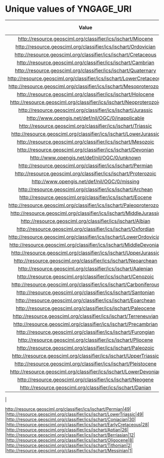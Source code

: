 
Unique values of YNGAGE_URI
===========================

|Value|Number of Occurrences|
| :---: | :---: |
|http://resource.geosciml.org/classifier/ics/ischart/Miocene|11110|
|http://resource.geosciml.org/classifier/ics/ischart/Ordovician|10244|
|http://resource.geosciml.org/classifier/ics/ischart/Cretaceous|8706|
|http://resource.geosciml.org/classifier/ics/ischart/Cambrian|7921|
|http://resource.geosciml.org/classifier/ics/ischart/Quaternary|6828|
|http://resource.geosciml.org/classifier/ics/ischart/LowerCretaceous|5700|
|http://resource.geosciml.org/classifier/ics/ischart/Mesoproterozoic|3946|
|http://resource.geosciml.org/classifier/ics/ischart/Holocene|3892|
|http://resource.geosciml.org/classifier/ics/ischart/Neoproterozoic|3888|
|http://resource.geosciml.org/classifier/ics/ischart/Jurassic|3740|
|http://www.opengis.net/def/nil/OGC/0/inapplicable|3383|
|http://resource.geosciml.org/classifier/ics/ischart/Triassic|3293|
|http://resource.geosciml.org/classifier/ics/ischart/LowerJurassic|2989|
|http://resource.geosciml.org/classifier/ics/ischart/Mesozoic|2826|
|http://resource.geosciml.org/classifier/ics/ischart/Devonian|2660|
|http://www.opengis.net/def/nil/OGC/0/unknown|2650|
|http://resource.geosciml.org/classifier/ics/ischart/Permian|1611|
|http://resource.geosciml.org/classifier/ics/ischart/Proterozoic|1476|
|http://www.opengis.net/def/nil/OGC/0/missing|1476|
|http://resource.geosciml.org/classifier/ics/ischart/Archean|1456|
|http://resource.geosciml.org/classifier/ics/ischart/Eocene|1028|
|http://resource.geosciml.org/classifier/ics/ischart/Paleoproterozoic|939|
|http://resource.geosciml.org/classifier/ics/ischart/MiddleJurassic|849|
|http://resource.geosciml.org/classifier/ics/ischart/Albian|839|
|http://resource.geosciml.org/classifier/ics/ischart/Oxfordian|632|
|http://resource.geosciml.org/classifier/ics/ischart/LowerOrdovician|609|
|http://resource.geosciml.org/classifier/ics/ischart/MiddleDevonian|596|
|http://resource.geosciml.org/classifier/ics/ischart/UpperJurassic|471|
|http://resource.geosciml.org/classifier/ics/ischart/Neoarchean|391|
|http://resource.geosciml.org/classifier/ics/ischart/Aalenian|373|
|http://resource.geosciml.org/classifier/ics/ischart/Cenozoic|354|
|http://resource.geosciml.org/classifier/ics/ischart/Carboniferous|338|
|http://resource.geosciml.org/classifier/ics/ischart/Santonian|306|
|http://resource.geosciml.org/classifier/ics/ischart/Eoarchean|301|
|http://resource.geosciml.org/classifier/ics/ischart/Paleocene|155|
|http://resource.geosciml.org/classifier/ics/ischart/Terreneuvian|133|
|http://resource.geosciml.org/classifier/ics/ischart/Precambrian|128|
|http://resource.geosciml.org/classifier/ics/ischart/Furongian|118|
|http://resource.geosciml.org/classifier/ics/ischart/Pliocene|101|
|http://resource.geosciml.org/classifier/ics/ischart/Paleozoic|81|
|http://resource.geosciml.org/classifier/ics/ischart/UpperTriassic|74|
|http://resource.geosciml.org/classifier/ics/ischart/Pleistocene|73|
|http://resource.geosciml.org/classifier/ics/ischart/LowerDevonian|72|
|http://resource.geosciml.org/classifier/ics/ischart/Neogene|62|
|http://resource.geosciml.org/classifier/ics/ischart/Danian|57|
|

http://resource.geosciml.org/classifier/ics/ischart/Permian|49|
|http://resource.geosciml.org/classifier/ics/ischart/LowerTriassic|49|
|http://resource.geosciml.org/classifier/ics/ischart/Coniacian|30|
|http://resource.geosciml.org/classifier/ics/ischart/EarlyCretaceous|28|
|http://resource.geosciml.org/classifier/ics/ischart/Aptian|26|
|http://resource.geosciml.org/classifier/ics/ischart/Berriasian|12|
|http://resource.geosciml.org/classifier/ics/ischart/Oligocene|8|
|http://resource.geosciml.org/classifier/ics/ischart/Tithonian|2|
|http://resource.geosciml.org/classifier/ics/ischart/Messinian|1|
